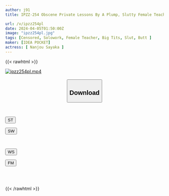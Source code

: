 ```yaml
---
author: j91
title: IPZZ-254 Obscene Private Lessons By A Plump, Slutty Female Teacher Who Seduces Students' Dicks With Her Plump Big Breasts And Plump Ass Aya Nanjo

url: /v/ipzz254pl
date: 2024-04-05T01:50:00Z
image: "ipzz254pl.jpg"
tags: [Censored, Solowork, Female Teacher, Big Tits, Slut, Butt	]
maker: [IDEA POCKET]
actress: [ Nanjou Sayaka ]
---
```



{{< rawhtml >}}

<div class="video" data-videoid="6mQYVxAbozU9G0j">
    <a href="javascript:;">
        <img src="/v/ipzz254pl/ipzz254pl.jpg" width="WIDTH" height="HEIGHT" alt="ipzz254pl.mp4" loading="lazy">
    </a>
</div>

<script type="text/javascript" src="https://j91.asia/asset/on-demand-st.js"></script>

<br>
  <link rel="stylesheet" href="https://j91.asia/asset/bs5.css">
  
  <center>
  <button class="btn btn-primary" type="button" data-bs-toggle="collapse" data-bs-target=".multi-collapse" aria-expanded="false" aria-controls="multiCollapseExample1 multiCollapseExample2"><h2>Download</h2></button></center>
</p>
<div class="row">
  <div class="col">
    <div class="collapse multi-collapse" id="multiCollapseExample1">
      <div class="card card-body">
	      	      <br>
<div class="buttons">  
<p><a href="https://streamtape.to/v/6mQYVxAbozU9G0j" target="_blank"><button class="btn-hover color-3"><i class="fa fa-download"></i> ST</button></a></p>
<p><a href="https://asnwish.com/4l2thi563pbp" target="_blank"><button class="btn-hover color-2"><i class="fa fa-download"></i> SW</button></a></p></div>
    </div>
  </div>
</div>
  <div class="col">
    <div class="collapse multi-collapse" id="multiCollapseExample2">
      <div class="card card-body">
	      <br>
<div class="buttons">
<p><a href="https://wolfstream.tv/wejuz3vblhmi"><button class="btn-hover color-9"><i class="fa fa-download"></i> WS</button></a></p>
<p><a href="https://filemoon.sx/d/xi3ni9mu3ypl"><button class="btn-hover color-8"><i class="fa fa-download"></i> FM</button></a></p></div>
<br><br>
      </div>
    </div>
  </div>
</div>

{{< /rawhtml >}}